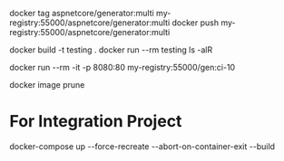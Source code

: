docker tag aspnetcore/generator:multi my-registry:55000/aspnetcore/generator:multi
docker push my-registry:55000/aspnetcore/generator:multi

docker build -t testing .
docker run --rm testing ls -alR

docker run --rm -it -p 8080:80 my-registry:55000/gen:ci-10

docker image prune

# For Integration Project
docker-compose up --force-recreate --abort-on-container-exit --build